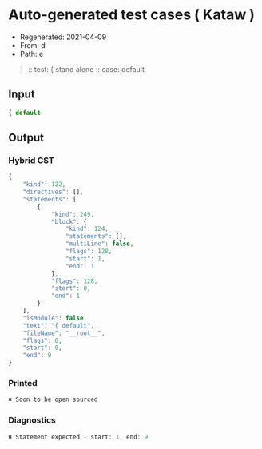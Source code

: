 # Auto-generated test cases ( Kataw )
- Regenerated: 2021-04-09
- From: d
- Path: e
> :: test: { stand alone
> :: case: default
## Input

`````js
{ default
`````

## Output

### Hybrid CST

```javascript
{
    "kind": 122,
    "directives": [],
    "statements": [
        {
            "kind": 249,
            "block": {
                "kind": 124,
                "statements": [],
                "multiLine": false,
                "flags": 128,
                "start": 1,
                "end": 1
            },
            "flags": 128,
            "start": 0,
            "end": 1
        }
    ],
    "isModule": false,
    "text": "{ default",
    "fileName": "__root__",
    "flags": 0,
    "start": 0,
    "end": 9
}
```

### Printed

```javascript
✖ Soon to be open sourced
```

### Diagnostics

```javascript
✖ Statement expected - start: 1, end: 9

```

